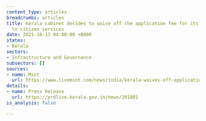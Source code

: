 ```yaml
---
content_type: articles
breadcrumbs: articles
title: Kerala cabinet decides to waive off the application fee for its government
  to citizen services
date: 2021-10-13 04:00:00 +0000
states:
- Kerala
sectors:
- Infrastructure and Governance
subsectors: []
sources:
- name: Mint
  url: https://www.livemint.com/news/india/kerala-waives-off-application-fee-for-government-services-check-details-11633661295120.html
details:
- name: Press Release
  url: https://prdlive.kerala.gov.in/news/201801
is_analysis: false

---
```

